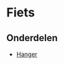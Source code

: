 # Fiets

## Onderdelen

* [Hanger](https://www.canyon.com/nl-nl/gear/components/spare-and-wear-parts/derailleur-hangers/derailleur-hanger-no.-30/117104.html)
